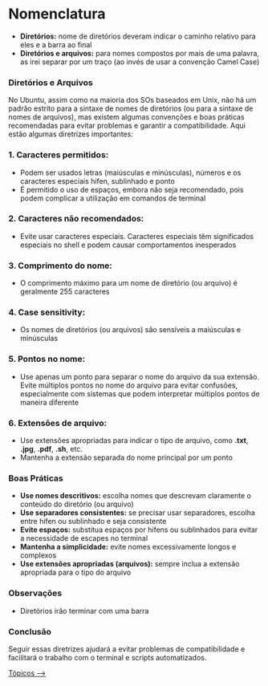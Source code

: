 # Nomenclatura

- **Diretórios:** nome de diretórios deveram indicar o caminho relativo para eles e a barra ao final
- **Diretórios e arquivos:** para nomes compostos por mais de uma palavra, as irei separar por um traço (ao invés de usar a convenção Camel Case)

### Diretórios e Arquivos

No Ubuntu, assim como na maioria dos SOs baseados em Unix, não há um padrão estrito para a sintaxe de nomes de diretórios (ou para a sintaxe de nomes de arquivos), mas existem algumas convenções e boas práticas recomendadas para evitar problemas e garantir a compatibilidade. Aqui estão algumas diretrizes importantes:

### 1. Caracteres permitidos:

- Podem ser usados letras (maiúsculas e minúsculas), números e os caracteres especiais hífen, sublinhado e ponto
- É permitido o uso de espaços, embora não seja recomendado, pois podem complicar a utilização em comandos de terminal

### 2. Caracteres não recomendados:

- Evite usar caracteres especiais. Caracteres especiais têm significados especiais no shell e podem causar comportamentos inesperados

### 3. Comprimento do nome:

- O comprimento máximo para um nome de diretório (ou arquivo) é geralmente 255 caracteres

### 4. Case sensitivity:

- Os nomes de diretórios (ou arquivos) são sensíveis a maiúsculas e minúsculas

### 5. Pontos no nome:

- Use apenas um ponto para separar o nome do arquivo da sua extensão. Evite múltiplos pontos no nome do arquivo para evitar confusões, especialmente com sistemas que podem interpretar múltiplos pontos de maneira diferente

### 6. Extensões de arquivo:

- Use extensões apropriadas para indicar o tipo de arquivo, como **.txt**, **.jpg**, **.pdf**, **.sh**, etc.
- Mantenha a extensão separada do nome principal por um ponto

### Boas Práticas

- **Use nomes descritivos:** escolha nomes que descrevam claramente o conteúdo do diretório (ou arquivo)
- **Use separadores consistentes:** se precisar usar separadores, escolha entre hífen ou sublinhado e seja consistente
- **Evite espaços:** substitua espaços por hífens ou sublinhados para evitar a necessidade de escapes no terminal
- **Mantenha a simplicidade:** evite nomes excessivamente longos e complexos
- **Use extensões apropriadas (arquivos):** sempre inclua a extensão apropriada para o tipo do arquivo

### Observações

- Diretórios irão terminar com uma barra

### Conclusão

Seguir essas diretrizes ajudará a evitar problemas de compatibilidade e facilitará o trabalho com o terminal e scripts automatizados.

[Tópicos -->](./topicos.md)